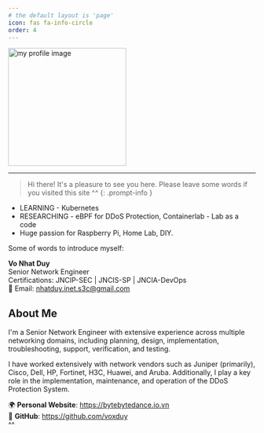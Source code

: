 ```yaml
---
# the default layout is 'page'
icon: fas fa-info-circle
order: 4
---
```


<img src="/commons/IMG_0093.JPG" alt="my profile image" style="width: 240px;">

---

> Hi there! It's a pleasure to see you here. Please leave some words if you visited this site ^^
{: .prompt-info }

+ LEARNING - Kubernetes
+ RESEARCHING - eBPF for DDoS Protection, Containerlab - Lab as a code
+ Huge passion for Raspberry Pi, Home Lab, DIY.

Some of words to introduce myself:

**Vo Nhat Duy**  
Senior Network Engineer  
Certifications: JNCIP-SEC | JNCIS-SP | JNCIA-DevOps  
📧 Email: <nhatduy.inet.s3c@gmail.com>

## About Me

I'm a Senior Network Engineer with extensive experience across multiple networking domains, including planning, design, implementation, troubleshooting, support, verification, and testing.

I have worked extensively with network vendors such as Juniper (primarily), Cisco, Dell, HP, Fortinet, H3C, Huawei, and Aruba. Additionally, I play a key role in the implementation, maintenance, and operation of the DDoS Protection System.

🌍 **Personal Website**: <https://bytebytedance.io.vn>  
🐙 **GitHub**: <https://github.com/voxduy>  
^^
